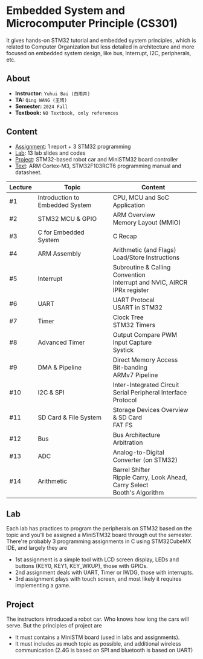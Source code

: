 # Embedded System and Microcomputer Principle (CS301)

It gives hands-on STM32 tutorial and embedded system principles, which is related to Computer Organization but less detailed in architecture and more focused on embedded system design, like bus, Interrupt, I2C, peripherals, etc.

## About

- **Instructor:** `Yuhui Bai (白雨卉)`
- **TA:** `Qing WANG (王晴)`
- **Semester:** `2024 Fall`
- **Textbook:** `NO Textbook, only references`

## Content

- [Assignment](./Assignment): 1 report + 3 STM32 programming
- [Lab](./Lab): 13 lab slides and codes
- [Project](https://github.com/SUSTech-ISACG-Association/ShinxSU7): STM32-based robot car and MiniSTM32 board controller
- [Text](./Text): ARM Cortex-M3, STM32F103RCT6 programming manual and datasheet.

| Lecture | Topic                           | Content                                                      |
| ------- | ------------------------------- | ------------------------------------------------------------ |
| #1      | Introduction to Embedded System | CPU, MCU and SoC<br>Application                              |
| #2      | STM32 MCU & GPIO                | ARM Overview<br>Memory Layout (MMIO)                         |
| #3      | C for Embedded System           | C Recap                                                      |
| #4      | ARM Assembly                    | Arithmetic (and Flags)<br>Load/Store Instructions            |
| #5      | Interrupt                       | Subroutine & Calling Convention<br>Interrupt and NVIC, AIRCR IPRx register |
| #6      | UART                            | UART Protocal<br>USART in STM32                              |
| #7      | Timer                           | Clock Tree<br>STM32 Timers                                   |
| #8      | Advanced Timer                  | Output Compare PWM<br>Input Capture<br>Systick               |
| #9      | DMA & Pipeline                  | Direct Memory Access<br>Bit-banding<br>ARMv7 Pipeline        |
| #10     | I2C & SPI                       | Inter-Integrated Circuit<br>Serial Peripheral Interface Protocol |
| #11     | SD Card & File System           | Storage Devices Overview & SD Card<br>FAT FS                 |
| #12     | Bus                             | Bus Architecture<br>Arbitration                              |
| #13     | ADC                             | Analog-to-Digital Converter (on STM32)                       |
| #14     | Arithmetic                      | Barrel Shifter<br>Ripple Carry, Look Ahead, Carry Select<br>Booth's Algorithm |

## Lab

Each lab has practices to program the peripherals on  STM32 based on the topic and you'll be assigned a MiniSTM32 board through out the semester. There're probably 3 programming assignments in C using STM32CubeMX IDE, and largely they are

- 1st assignment is a simple tool with LCD screen display, LEDs and buttons (KEY0, KEY1, KEY_WKUP), those with GPIOs.
- 2nd assignment deals with UART, Timer or IWDG, those with interrupts.
- 3rd assignment plays with touch screen, and most likely it requires implementing a game.

## Project

The instructors introduced a robot car. Who knows how long the cars will serve. But the principles of project are

- It must contains a MiniSTM board (used in labs and assignments).
- It must includes as much topic as possible, and additional wireless communication (2.4G is based on SPI and bluetooth is based on UART)
